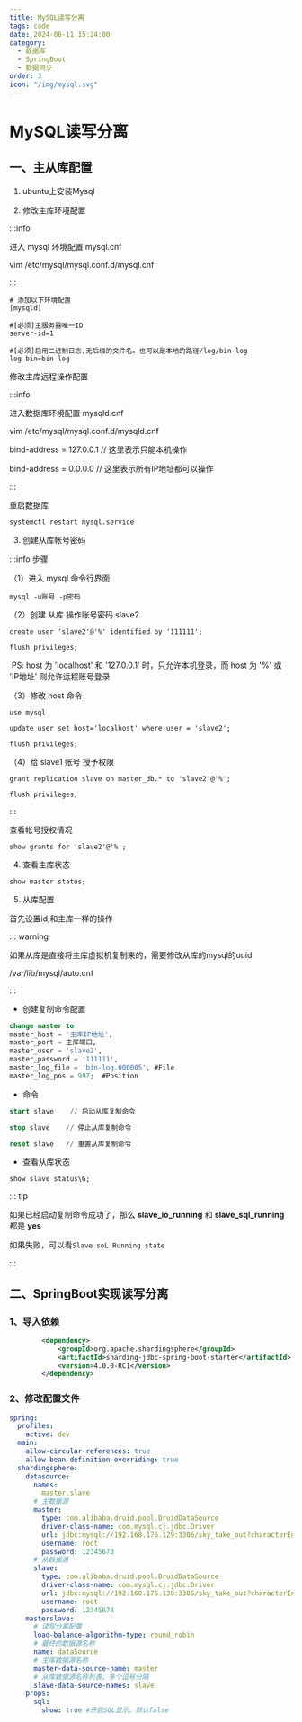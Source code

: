 ```yaml
---
title: MySQL读写分离
tags: code
date: 2024-06-11 15:24:00
category:
  - 数据库
  - SpringBoot
  - 数据同步
order: 3
icon: "/img/mysql.svg"
---
```


<!--more--->

# MySQL读写分离

## 一、主从库配置

1. ubuntu上安装Mysql

2. 修改主库环境配置

:::info

进入 mysql 环境配置 mysql.cnf

vim /etc/mysql/mysql.conf.d/mysql.cnf

:::

```
# 添加以下环境配置
[mysqld]
 
#[必须]主服务器唯一ID
server-id=1
 
#[必须]启用二进制日志,无后缀的文件名。也可以是本地的路径/log/bin-log
log-bin=bin-log
```

修改主库远程操作配置

:::info 

进入数据库环境配置 mysqld.cnf

vim /etc/mysql/mysql.conf.d/mysqld.cnf

bind-address = 127.0.0.1    // 这里表示只能本机操作

bind-address = 0.0.0.0        // 这里表示所有IP地址都可以操作

:::

重启数据库 

`systemctl restart mysql.service`

3. 创建从库帐号密码

:::info 步骤

（1）进入 mysql 命令行界面

`mysql -u账号 -p密码`

（2）创建 从库 操作账号密码 slave2 

`create user 'slave2'@'%' identified by '111111';`

`flush privileges;`

​		PS: host 为 'localhost' 和 '127.0.0.1' 时，只允许本机登录，而 host 为 '%' 或 'IP地址' 则允许远程账号登录

（3）修改 host 命令

`use mysql`

`update user set host='localhost' where user = 'slave2';`

`flush privileges;`

（4）给 slave1 账号 授予权限

`grant replication slave on master_db.* to 'slave2'@'%';`

`flush privileges;`

:::

查看帐号授权情况

`show grants for 'slave2'@'%';`

4. 查看主库状态

`show master status;`

5. 从库配置

首先设置id,和主库一样的操作

::: warning

如果从库是直接将主库虚拟机复制来的，需要修改从库的mysql的uuid

/var/lib/mysql/auto.cnf

:::

- 创建复制命令配置

```sql
change master to 
master_host = '主库IP地址',
master_port = 主库端口,
master_user = 'slave2',
master_password = '111111',
master_log_file = 'bin-log.000005', #File
master_log_pos = 997;  #Position
```

- 命令

```sql
start slave    // 启动从库复制命令

stop slave    // 停止从库复制命令

reset slave   // 重置从库复制命令
```

- 查看从库状态

```sql
show slave status\G;
```

::: tip

如果已经启动复制命令成功了，那么 **slave_io_running** 和 **slave_sql_running** 都是 **yes**

如果失败，可以看`Slave soL Running state`

:::

## 二、SpringBoot实现读写分离

### 1、导入依赖

```xml
		<dependency>
            <groupId>org.apache.shardingsphere</groupId>
            <artifactId>sharding-jdbc-spring-boot-starter</artifactId>
            <version>4.0.0-RC1</version>
        </dependency>
```

### 2、修改配置文件

```yaml
spring:
  profiles:
    active: dev
  main:
    allow-circular-references: true
    allow-bean-definition-overriding: true
  shardingsphere:
    datasource:
      names:
        master,slave
      # 主数据源
      master:
        type: com.alibaba.druid.pool.DruidDataSource
        driver-class-name: com.mysql.cj.jdbc.Driver
        url: jdbc:mysql://192.168.175.129:3306/sky_take_out?characterEncoding=utf-8
        username: root
        password: 12345678
      # 从数据源
      slave:
        type: com.alibaba.druid.pool.DruidDataSource
        driver-class-name: com.mysql.cj.jdbc.Driver
        url: jdbc:mysql://192.168.175.130:3306/sky_take_out?characterEncoding=utf-8
        username: root
        password: 12345678
    masterslave:
      # 读写分离配置
      load-balance-algorithm-type: round_robin
      # 最终的数据源名称
      name: dataSource
      # 主库数据源名称
      master-data-source-name: master
      # 从库数据源名称列表，多个逗号分隔
      slave-data-source-names: slave
    props:
      sql:
        show: true #开启SQL显示，默认false
```

